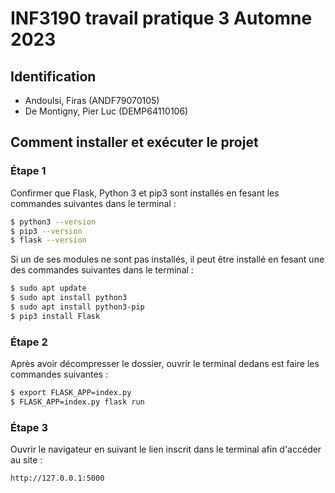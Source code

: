 # INF3190 travail pratique 3 Automne 2023

## Identification

- Andoulsi, Firas (ANDF79070105)
- De Montigny, Pier Luc (DEMP64110106)

## Comment installer et exécuter le projet

### Étape 1
Confirmer que Flask, Python 3 et pip3 sont installés en fesant les commandes suivantes dans le terminal :
```sh
$ python3 --version
$ pip3 --version
$ flask --version
```

Si un de ses modules ne sont pas installés, il peut être installé en fesant une des commandes suivantes dans le terminal :
```sh
$ sudo apt update
$ sudo apt install python3
$ sudo apt install python3-pip
$ pip3 install Flask
```

### Étape 2
Après avoir décompresser le dossier, ouvrir le terminal dedans est faire les commandes suivantes :
```sh
$ export FLASK_APP=index.py
$ FLASK_APP=index.py flask run
```

### Étape 3
Ouvrir le navigateur en suivant le lien inscrit dans le terminal afin d'accéder au site :
```sh
http://127.0.0.1:5000
```